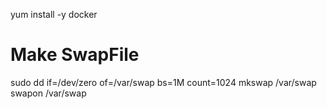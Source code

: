 yum install -y docker
# Make SwapFile
sudo dd if=/dev/zero of=/var/swap bs=1M count=1024
mkswap /var/swap
swapon /var/swap